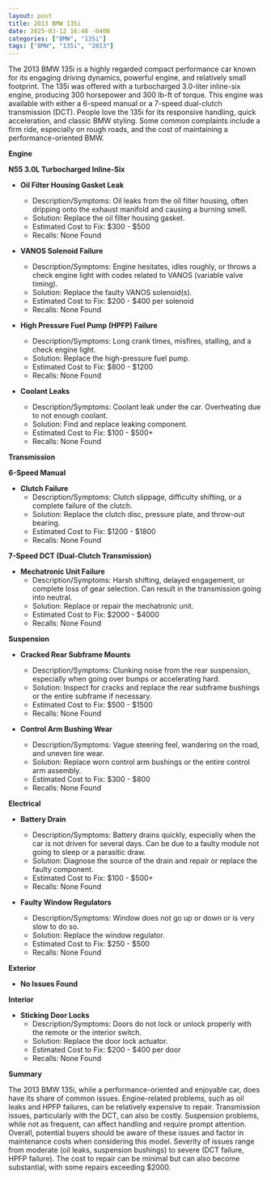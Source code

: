 ```yaml
---
layout: post
title: 2013 BMW 135i
date: 2025-03-12 16:48 -0400
categories: ["BMW", "135i"]
tags: ["BMW", "135i", "2013"]
---
```

The 2013 BMW 135i is a highly regarded compact performance car known for its engaging driving dynamics, powerful engine, and relatively small footprint. The 135i was offered with a turbocharged 3.0-liter inline-six engine, producing 300 horsepower and 300 lb-ft of torque. This engine was available with either a 6-speed manual or a 7-speed dual-clutch transmission (DCT). People love the 135i for its responsive handling, quick acceleration, and classic BMW styling. Some common complaints include a firm ride, especially on rough roads, and the cost of maintaining a performance-oriented BMW.

**Engine**

**N55 3.0L Turbocharged Inline-Six**

*   **Oil Filter Housing Gasket Leak**
    *   Description/Symptoms: Oil leaks from the oil filter housing, often dripping onto the exhaust manifold and causing a burning smell.
    *   Solution: Replace the oil filter housing gasket.
    *   Estimated Cost to Fix: $300 - $500
    *   Recalls: None Found

*   **VANOS Solenoid Failure**
    *   Description/Symptoms: Engine hesitates, idles roughly, or throws a check engine light with codes related to VANOS (variable valve timing).
    *   Solution: Replace the faulty VANOS solenoid(s).
    *   Estimated Cost to Fix: $200 - $400 per solenoid
    *   Recalls: None Found

*   **High Pressure Fuel Pump (HPFP) Failure**
    *   Description/Symptoms: Long crank times, misfires, stalling, and a check engine light.
    *   Solution: Replace the high-pressure fuel pump.
    *   Estimated Cost to Fix: $800 - $1200
    *   Recalls: None Found

*   **Coolant Leaks**
    * Description/Symptoms: Coolant leak under the car. Overheating due to not enough coolant.
    * Solution: Find and replace leaking component.
    * Estimated Cost to Fix: $100 - $500+
    * Recalls: None Found

**Transmission**

**6-Speed Manual**

*   **Clutch Failure**
    *   Description/Symptoms: Clutch slippage, difficulty shifting, or a complete failure of the clutch.
    *   Solution: Replace the clutch disc, pressure plate, and throw-out bearing.
    *   Estimated Cost to Fix: $1200 - $1800
    *   Recalls: None Found

**7-Speed DCT (Dual-Clutch Transmission)**

*   **Mechatronic Unit Failure**
    *   Description/Symptoms: Harsh shifting, delayed engagement, or complete loss of gear selection. Can result in the transmission going into neutral.
    *   Solution: Replace or repair the mechatronic unit.
    *   Estimated Cost to Fix: $2000 - $4000
    *   Recalls: None Found

**Suspension**

*   **Cracked Rear Subframe Mounts**
    *   Description/Symptoms: Clunking noise from the rear suspension, especially when going over bumps or accelerating hard.
    *   Solution: Inspect for cracks and replace the rear subframe bushings or the entire subframe if necessary.
    *   Estimated Cost to Fix: $500 - $1500
    *   Recalls: None Found

*   **Control Arm Bushing Wear**
    *   Description/Symptoms: Vague steering feel, wandering on the road, and uneven tire wear.
    *   Solution: Replace worn control arm bushings or the entire control arm assembly.
    *   Estimated Cost to Fix: $300 - $800
    *   Recalls: None Found

**Electrical**

*   **Battery Drain**
    *   Description/Symptoms: Battery drains quickly, especially when the car is not driven for several days. Can be due to a faulty module not going to sleep or a parasitic draw.
    *   Solution: Diagnose the source of the drain and repair or replace the faulty component.
    *   Estimated Cost to Fix: $100 - $500+
    *   Recalls: None Found

*   **Faulty Window Regulators**
    *   Description/Symptoms: Window does not go up or down or is very slow to do so.
    *   Solution: Replace the window regulator.
    *   Estimated Cost to Fix: $250 - $500
    *   Recalls: None Found

**Exterior**

*   **No Issues Found**

**Interior**

*   **Sticking Door Locks**
    *   Description/Symptoms: Doors do not lock or unlock properly with the remote or the interior switch.
    *   Solution: Replace the door lock actuator.
    *   Estimated Cost to Fix: $200 - $400 per door
    *   Recalls: None Found

**Summary**

The 2013 BMW 135i, while a performance-oriented and enjoyable car, does have its share of common issues. Engine-related problems, such as oil leaks and HPFP failures, can be relatively expensive to repair. Transmission issues, particularly with the DCT, can also be costly. Suspension problems, while not as frequent, can affect handling and require prompt attention. Overall, potential buyers should be aware of these issues and factor in maintenance costs when considering this model. Severity of issues range from moderate (oil leaks, suspension bushings) to severe (DCT failure, HPFP failure). The cost to repair can be minimal but can also become substantial, with some repairs exceeding $2000.

